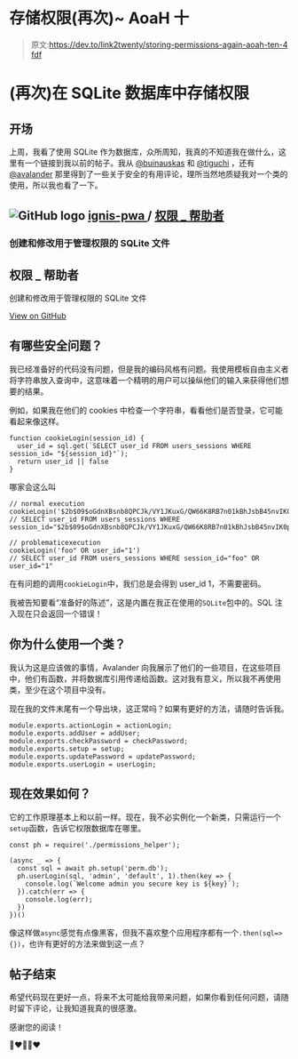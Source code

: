 # 存储权限(再次)~ AoaH 十

> 原文:[https://dev.to/link2twenty/storing-permissions-again-aoah-ten-4 fdf](https://dev.to/link2twenty/storing-permissions-again--aoah-ten-4fdf)

# [](#storing-permissions-in-an-sqlite-database-again)(再次)在 SQLite 数据库中存储权限

## [](#opening)开场

上周，我看了使用 SQLite 作为数据库，众所周知，我真的不知道我在做什么，这里有一个链接到我以前的帖子。我从 [@buinauskas](https://dev.to/buinauskas) 和 [@tiguchi](https://dev.to/tiguchi) ，还有 [@avalander](https://dev.to/avalander) 那里得到了一些关于安全的有用评论，理所当然地质疑我对一个类的使用，所以我也看了一下。

## ![GitHub logo](../Images/a73f630113876d78cff79f59c2125b24.png) [ ignis-pwa ](https://github.com/ignis-pwa) / [权限 _ 帮助者](https://github.com/ignis-pwa/permissions_helper)

### 创建和修改用于管理权限的 SQLite 文件

<article class="markdown-body entry-content container-lg" itemprop="text">

# 权限 _ 帮助者

创建和修改用于管理权限的 SQLite 文件

</article>

[View on GitHub](https://github.com/ignis-pwa/permissions_helper)

## [](#what-were-the-security-issues)有哪些安全问题？

我已经准备好的代码没有问题，但是我的编码风格有问题。我使用模板自由主义者将字符串放入查询中，这意味着一个精明的用户可以操纵他们的输入来获得他们想要的结果。

例如，如果我在他们的 cookies 中检查一个字符串，看看他们是否登录，它可能看起来像这样。

```
function cookieLogin(session_id) {
  user_id = sql.get(`SELECT user_id FROM users_sessions WHERE session_id= "${session_id}"`);
  return user_id || false
} 
```

哪家会这么叫

```
// normal execution
cookieLogin('$2b$09$oGdnXBsnb8QPCJk/VY1JKuxG/QW66K8RB7n01kBhJsbB45nvIK0pK')
// SELECT user_id FROM users_sessions WHERE session_id="$2b$09$oGdnXBsnb8QPCJk/VY1JKuxG/QW66K8RB7n01kBhJsbB45nvIK0pK"

// problematicexecution
cookieLogin('foo" OR user_id="1')
// SELECT user_id FROM users_sessions WHERE session_id="foo" OR user_id="1" 
```

在有问题的调用`cookieLogin`中，我们总是会得到 user_id 1，不需要密码。

我被告知要看“准备好的陈述”，这是内置在我正在使用的`SQLite`包中的。SQL 注入现在只会返回一个错误！

## 你为什么使用一个类？

我认为这是应该做的事情，Avalander 向我展示了他们的一些项目，在这些项目中，他们有函数，并将数据库引用传递给函数。这对我有意义，所以我不再使用类，至少在这个项目中没有。

现在我的文件末尾有一个导出块，这正常吗？如果有更好的方法，请随时告诉我。

```
module.exports.actionLogin = actionLogin;
module.exports.addUser = addUser;
module.exports.checkPassword = checkPassword;
module.exports.setup = setup;
module.exports.updatePassword = updatePassword;
module.exports.userLogin = userLogin; 
```

## [](#how-does-it-work-now)现在效果如何？

它的工作原理基本上和以前一样。现在，我不必实例化一个新类，只需运行一个`setup`函数，告诉它权限数据库在哪里。

```
const ph = require('./permissions_helper');

(async _ => {
  const sql = await ph.setup('perm.db');
  ph.userLogin(sql, 'admin', 'default', 1).then(key => {
    console.log(`Welcome admin you secure key is ${key}`);
  }).catch(err => {
    console.log(err);
  })
})() 
```

像这样做`async`感觉有点像黑客，但我不喜欢整个应用程序都有一个`.then(sql=>{})`，也许有更好的方法来做到这一点？

## [](#end-of-post)帖子结束

希望代码现在更好一点，将来不太可能给我带来问题，如果你看到任何问题，请随时留下评论，让我知道我真的很感激。

感谢您的阅读！

🦄❤🦄🦄❤
